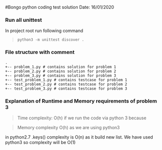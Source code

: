 #Bongo python coding test solution
Date: 16/01/2020

### Run all unittest
In project root run following command
> `python3 -m unittest discover .`

### File structure with comment
```
.
+-- problem_1.py # contains solution for problem 1
+-- problem_2.py # contains solution for problem 2
+-- problem_3.py # contains solution for problem 3
+-- test_problem_1.py # contains testcase for problem 1
+-- test_problem_2.py # contains testcase for problem 2
+-- test_problem_3.py # contains testcase for problem 3
```

### Explanation of Runtime and Memory requirements of problem 3

> Time complexity: O(h) if we run the code via python 3 because 

> Memory complexity O(h) as we are using python3

in python2.7 .keys() complexity is O(n) as it build new list. We have used python3 so complexity will be O(1)